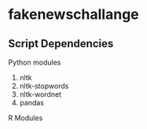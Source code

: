 # fakenewschallange


Script Dependencies
------------------


Python modules

1) nltk
2) nltk-stopwords
3) nltk-wordnet
4) pandas


R Modules

